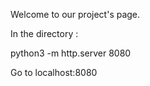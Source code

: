 Welcome to our project's page.

In the directory : 

python3 -m http.server 8080

Go to localhost:8080

